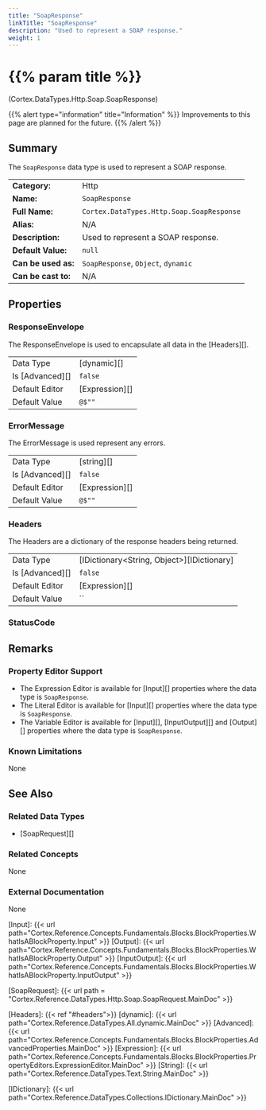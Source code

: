 ```yaml
---
title: "SoapResponse"
linkTitle: "SoapResponse"
description: "Used to represent a SOAP response."
weight: 1
---
```


# {{% param title %}}

<p class="namespace">(Cortex.DataTypes.Http.Soap.SoapResponse)</p>

{{% alert type="information" title="Information" %}} Improvements to this page are planned for the future. {{% /alert %}}

## Summary

The `SoapResponse` data type is used to represent a SOAP response.

| | |
|-|-|
| **Category:**          | Http                                                      |
| **Name:**              | `SoapResponse`                                         |
| **Full Name:**         | `Cortex.DataTypes.Http.Soap.SoapResponse`     |
| **Alias:**             | N/A                                                      |
| **Description:**       | Used to represent a SOAP response. |
| **Default Value:**     | `null`                                                     |
| **Can be used as:**    | `SoapResponse`, `Object`, `dynamic`              |
| **Can be cast to:**    | N/A                                                      |

## Properties

### ResponseEnvelope

The ResponseEnvelope is used to encapsulate all data in the [Headers][].
  
| | |
|--------------------|---------------------------|
| Data Type | [dynamic][] |
| Is [Advanced][] | `false` |
| Default Editor | [Expression][] |
| Default Value | `@$""` |

### ErrorMessage

The ErrorMessage is used represent any errors.
  
| | |
|--------------------|---------------------------|
| Data Type | [string][] |
| Is [Advanced][] | `false` |
| Default Editor | [Expression][] |
| Default Value | `@$""` |

### Headers

The Headers are a dictionary of the response headers being returned.
  
| | |
|--------------------|---------------------------|
| Data Type | [IDictionary<String, Object>][IDictionary] |
| Is [Advanced][] | `false` |
| Default Editor | [Expression][] |
| Default Value | `` |

### StatusCode

## Remarks

### Property Editor Support

- The Expression Editor is available for [Input][] properties where the data type is `SoapResponse`.
- The Literal Editor is available for [Input][] properties where the data type is `SoapResponse`.
- The Variable Editor is available for [Input][], [InputOutput][] and [Output][] properties where the data type is `SoapResponse`.

### Known Limitations

None

## See Also

### Related Data Types

- [SoapRequest][]

### Related Concepts

None

### External Documentation

None

[Input]: {{< url path="Cortex.Reference.Concepts.Fundamentals.Blocks.BlockProperties.WhatIsABlockProperty.Input" >}}
[Output]: {{< url path="Cortex.Reference.Concepts.Fundamentals.Blocks.BlockProperties.WhatIsABlockProperty.Output" >}}
[InputOutput]: {{< url path="Cortex.Reference.Concepts.Fundamentals.Blocks.BlockProperties.WhatIsABlockProperty.InputOutput" >}}

[SoapRequest]: {{< url path = "Cortex.Reference.DataTypes.Http.Soap.SoapRequest.MainDoc" >}}

[Headers]: {{< ref "#headers">}}
[dynamic]: {{< url path="Cortex.Reference.DataTypes.All.dynamic.MainDoc" >}}
[Advanced]: {{< url path="Cortex.Reference.Concepts.Fundamentals.Blocks.BlockProperties.AdvancedProperties.MainDoc" >}}
[Expression]: {{< url path="Cortex.Reference.Concepts.Fundamentals.Blocks.BlockProperties.PropertyEditors.ExpressionEditor.MainDoc" >}}
[String]: {{< url path="Cortex.Reference.DataTypes.Text.String.MainDoc" >}}

[IDictionary]: {{< url path="Cortex.Reference.DataTypes.Collections.IDictionary.MainDoc" >}}
